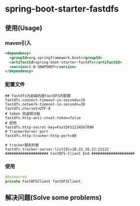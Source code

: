 # spring-boot-starter-fastdfs

## 使用(Usage)

### maven引入
```xml
<dependency>
  <groupId>org.springframework.boot</groupId>
  <artifactId>spring-boot-starter-fastdfs</artifactId>
  <version>1.0-SNAPSHOT</version>
</dependency>
```

### 配置文件

``` properties
## fastdfs为前缀的是FastDFS的配置
fastdfs.connect-timeout-in-seconds=10
fastdfs.network-timeout-in-seconds=30
fastdfs.charset=UTF-8
# token 防盗链功能
fastdfs.http-anti-steal-token=false
# 密钥
fastdfs.http-secret-key=FastDFS1234567890
# TrackerServer port
fastdfs.http-tracker-http-port=80

# tracker服务列表
fastdfs.tracker-server-list[0]=10.22.10.22:22122
#################### FastDFS-Client End ####################
```

### 使用

```java
@Autowired
private FastDFSClient fastDFSClient;
```

## 解决问题(Solve some problems)

